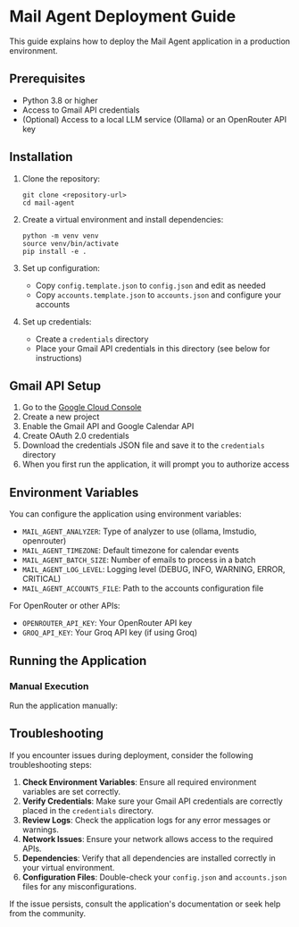 # Mail Agent Deployment Guide

This guide explains how to deploy the Mail Agent application in a production environment.

## Prerequisites

- Python 3.8 or higher
- Access to Gmail API credentials
- (Optional) Access to a local LLM service (Ollama) or an OpenRouter API key

## Installation

1. Clone the repository:

   ```
   git clone <repository-url>
   cd mail-agent
   ```

2. Create a virtual environment and install dependencies:

   ```
   python -m venv venv
   source venv/bin/activate
   pip install -e .
   ```

3. Set up configuration:

   - Copy `config.template.json` to `config.json` and edit as needed
   - Copy `accounts.template.json` to `accounts.json` and configure your accounts

4. Set up credentials:
   - Create a `credentials` directory
   - Place your Gmail API credentials in this directory (see below for instructions)

## Gmail API Setup

1. Go to the [Google Cloud Console](https://console.cloud.google.com/)
2. Create a new project
3. Enable the Gmail API and Google Calendar API
4. Create OAuth 2.0 credentials
5. Download the credentials JSON file and save it to the `credentials` directory
6. When you first run the application, it will prompt you to authorize access

## Environment Variables

You can configure the application using environment variables:

- `MAIL_AGENT_ANALYZER`: Type of analyzer to use (ollama, lmstudio, openrouter)
- `MAIL_AGENT_TIMEZONE`: Default timezone for calendar events
- `MAIL_AGENT_BATCH_SIZE`: Number of emails to process in a batch
- `MAIL_AGENT_LOG_LEVEL`: Logging level (DEBUG, INFO, WARNING, ERROR, CRITICAL)
- `MAIL_AGENT_ACCOUNTS_FILE`: Path to the accounts configuration file

For OpenRouter or other APIs:

- `OPENROUTER_API_KEY`: Your OpenRouter API key
- `GROQ_API_KEY`: Your Groq API key (if using Groq)

## Running the Application

### Manual Execution

Run the application manually:

## Troubleshooting

If you encounter issues during deployment, consider the following troubleshooting steps:

1. **Check Environment Variables**: Ensure all required environment variables are set correctly.
2. **Verify Credentials**: Make sure your Gmail API credentials are correctly placed in the `credentials` directory.
3. **Review Logs**: Check the application logs for any error messages or warnings.
4. **Network Issues**: Ensure your network allows access to the required APIs.
5. **Dependencies**: Verify that all dependencies are installed correctly in your virtual environment.
6. **Configuration Files**: Double-check your `config.json` and `accounts.json` files for any misconfigurations.

If the issue persists, consult the application's documentation or seek help from the community.
